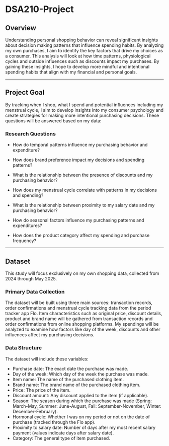 # **DSA210-Project**

## **Overview**

Understanding personal shopping behavior can reveal significant insights about decision making patterns that influence spending habits. By analyzing my own purchases, I aim to identify the key factors that drive my choices as a consumer. This analysis will look at how time patterns, physiological cycles and outside influences such as discounts impact my purchases. By gaining these insights, I hope to develop more mindful and intentional spending habits that align with my financial and personal goals.
***
## **Project Goal**
By tracking when I shop, what I spend and potential influences including my menstrual cycle, I aim to develop insights into my consumer psychology and create strategies for making more intentional purchasing decisions. These questions will be answered based on my data:

### **Research Questions**

* How do temporal patterns influence my purchasing behavior and expenditure?

* How does brand preference impact my decisions and spending patterns?

* What is the relationship between the presence of discounts and my purchasing behavior?

* How does my menstrual cycle correlate with patterns in my decisions and spending?

* What is the relationship between proximity to my salary date and my purchasing behavior?

* How do seasonal factors influence my purchasing patterns and expenditures?

* How does the product category affect my spending and purchase frequency?
---
## **Dataset**
This study will focus exclusively on my own shopping data, collected from 2024 through May 2025.


### Primary Data Collection


The dataset will be built using three main sources: transaction records, order confirmations and menstrual cycle tracking data from the period tracker app Flo. Item characteristics such as original price, discount details, product and brand name will be gathered from transaction records and order confirmations from online shopping platforms. My spendings will be analyzed to examine how factors like day of the week, discounts and other influences affect my purchasing decisions.

### Data Structure

The dataset will include these variables:


* Purchase date: The exact date the purchase was made.
* Day of the week: Which day of the week the purchase was made.
* Item name: The name of the purchased clothing item.
* Brand name: The brand name of the purchased clothing item.
* Price: The price of the item.
* Discount amount: Any discount applied to the item (if applicable).
* Season: The season during which the purchase was made (Spring: March-May, Summer: June-August, Fall: September-November, Winter: December-February).
* Hormonal cycle: Whether I was on my period or not on the date of purchase (tracked through the Flo app).
* Proximity to salary date: Number of days after my most recent salary payment (values indicate days after salary date).
* Category: The general type of item purchased.
